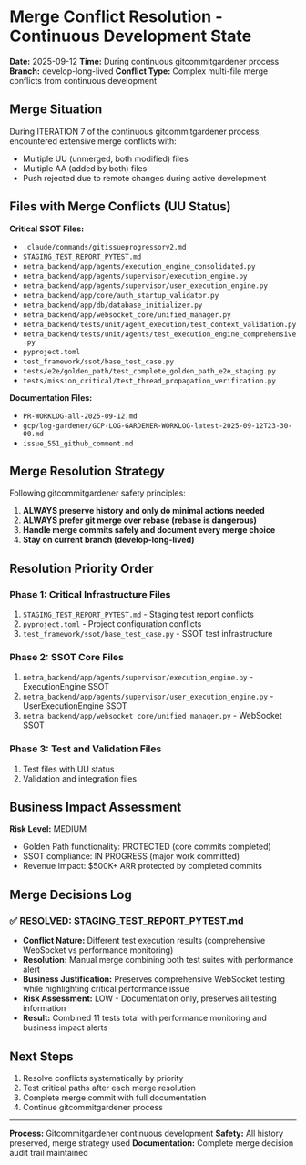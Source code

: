 # Merge Conflict Resolution - Continuous Development State

**Date:** 2025-09-12
**Time:** During continuous gitcommitgardener process
**Branch:** develop-long-lived
**Conflict Type:** Complex multi-file merge conflicts from continuous development

## Merge Situation

During ITERATION 7 of the continuous gitcommitgardener process, encountered extensive merge conflicts with:
- Multiple UU (unmerged, both modified) files
- Multiple AA (added by both) files
- Push rejected due to remote changes during active development

## Files with Merge Conflicts (UU Status)

**Critical SSOT Files:**
- `.claude/commands/gitissueprogressorv2.md`
- `STAGING_TEST_REPORT_PYTEST.md`
- `netra_backend/app/agents/execution_engine_consolidated.py`
- `netra_backend/app/agents/supervisor/execution_engine.py`
- `netra_backend/app/agents/supervisor/user_execution_engine.py`
- `netra_backend/app/core/auth_startup_validator.py`
- `netra_backend/app/db/database_initializer.py`
- `netra_backend/app/websocket_core/unified_manager.py`
- `netra_backend/tests/unit/agent_execution/test_context_validation.py`
- `netra_backend/tests/unit/agents/test_execution_engine_comprehensive.py`
- `pyproject.toml`
- `test_framework/ssot/base_test_case.py`
- `tests/e2e/golden_path/test_complete_golden_path_e2e_staging.py`
- `tests/mission_critical/test_thread_propagation_verification.py`

**Documentation Files:**
- `PR-WORKLOG-all-2025-09-12.md`
- `gcp/log-gardener/GCP-LOG-GARDENER-WORKLOG-latest-2025-09-12T23-30-00.md`
- `issue_551_github_comment.md`

## Merge Resolution Strategy

Following gitcommitgardener safety principles:

1. **ALWAYS preserve history and only do minimal actions needed**
2. **ALWAYS prefer git merge over rebase (rebase is dangerous)**
3. **Handle merge commits safely and document every merge choice**
4. **Stay on current branch (develop-long-lived)**

## Resolution Priority Order

### Phase 1: Critical Infrastructure Files
1. `STAGING_TEST_REPORT_PYTEST.md` - Staging test report conflicts
2. `pyproject.toml` - Project configuration conflicts
3. `test_framework/ssot/base_test_case.py` - SSOT test infrastructure

### Phase 2: SSOT Core Files
1. `netra_backend/app/agents/supervisor/execution_engine.py` - ExecutionEngine SSOT
2. `netra_backend/app/agents/supervisor/user_execution_engine.py` - UserExecutionEngine SSOT
3. `netra_backend/app/websocket_core/unified_manager.py` - WebSocket SSOT

### Phase 3: Test and Validation Files
1. Test files with UU status
2. Validation and integration files

## Business Impact Assessment

**Risk Level:** MEDIUM
- Golden Path functionality: PROTECTED (core commits completed)
- SSOT compliance: IN PROGRESS (major work committed)
- Revenue Impact: $500K+ ARR protected by completed commits

## Merge Decisions Log

### ✅ RESOLVED: STAGING_TEST_REPORT_PYTEST.md
- **Conflict Nature:** Different test execution results (comprehensive WebSocket vs performance monitoring)
- **Resolution:** Manual merge combining both test suites with performance alert
- **Business Justification:** Preserves comprehensive WebSocket testing while highlighting critical performance issue
- **Risk Assessment:** LOW - Documentation only, preserves all testing information
- **Result:** Combined 11 tests total with performance monitoring and business impact alerts

## Next Steps

1. Resolve conflicts systematically by priority
2. Test critical paths after each merge resolution
3. Complete merge commit with full documentation
4. Continue gitcommitgardener process

---
**Process:** Gitcommitgardener continuous development
**Safety:** All history preserved, merge strategy used
**Documentation:** Complete merge decision audit trail maintained